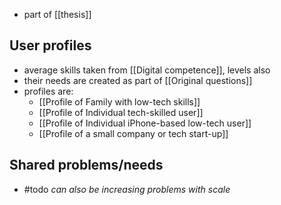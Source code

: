 - part of [[thesis]]
## User profiles
- average skills taken from [[Digital competence]], levels also
- their needs are created as part of [[Original questions]]
- profiles are:
	- [[Profile of Family with low-tech skills]]
	- [[Profile of Individual tech-skilled user]]
	- [[Profile of Individual iPhone-based low-tech user]]
	- [[Profile of a small company or tech start-up]]
## Shared problems/needs
- #todo *can also be increasing problems with scale*